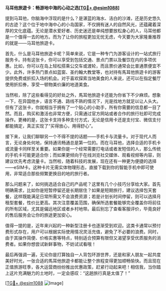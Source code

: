 **马耳他旅遊卡：畅游地中海的心动之选[[TG💪+ @esim1088](https://t.me/s/esim1088)]**

提到马耳他，你脑海中浮现的是什么？是湛蓝的海水、洁白的沙滩，还是历史悠久的古迹？这个位于地中海中心的小岛国家，不仅拥有迷人的自然风光，还蕴藏着深厚的文化底蕴。无论是潜水爱好者、历史迷还是单纯想要放松身心的人，马耳他都是一个值得一去的地方。而为了让你的旅程更加无忧无虑，今天要为大家隆重推荐的就是——马耳他旅遊卡。

首先，什么是马耳他旅遊卡呢？简单来说，它是一种专门为游客设计的一站式旅行服务卡。持有这张卡，你可以享受到包括交通、景点门票以及餐饮在内的多项优惠。比如，你可以在岛上轻松搭乘公交车或渡轮，而且票价通常会比普通票便宜不少。此外，许多热门景点如蓝窗、圣约翰大教堂等，也对持有馬耳他旅遊卡的游客提供免费或折扣入场的机会。对于喜欢探索当地美食的人来说，还可以在指定餐厅使用折扣券，享受一顿物美价廉的地道美食。

当然啦，除了这些看得见的好处之外，馬耳他旅遊卡还能为你省下不少麻烦。想象一下，在异国他乡，语言不通、路线不熟的情况下，光是找地方就足以让人头大。但有了这张卡，你就相当于拥有了一个贴心的小助手，所有你需要的信息都一目了然。而且，购买和激活也非常方便，只需通过官方网站或者合作的旅行社即可完成操作。更棒的是，这张卡支持多种支付方式，无论是信用卡还是支付宝、微信支付都能搞定，真正实现了“买得放心，用得舒心”。

接下来，让我们聊聊另一个不得不提的话题——手机卡与流量卡。对于现代人而言，无论身处何地，保持通讯畅通总是第一位的。而在马耳他，选择合适的手机卡或流量卡同样至关重要。如果你是一个经常需要打电话或者发短信的人，那么传统的手机卡可能更适合你；而如果更倾向于在线浏览社交媒体、观看视频等内容，则建议优先考虑流量卡。当然啦，随着科技的发展，现在还有一种更为便捷的选择——eSIM卡。这种卡片无需实体物理形态，直接下载到你的智能手机中即可使用，非常适合那些频繁更换目的地的旅行者。

那么问题来了，如何挑选适合自己的产品呢？这里有几个小技巧分享给大家。首先明确需求，比如你是短暂停留还是长期居住？如果是短期旅行，建议选择包天套餐，这样既能满足日常所需又不会浪费资源；若是计划长时间停留，则可以选择月租型套餐，性价比更高。其次注意覆盖范围，确保所选套餐能够完全覆盖你将前往的所有区域，尤其是偏远地区或者乡村地带。最后别忘了查看客服评价，毕竟良好的售后服务会让你的旅途更加安心。

值得一提的是，近年来兴起的一种新型注册卡也逐渐受到欢迎。这类卡通常以预付费形式存在，用户可以根据实际使用情况灵活充值，避免了不必要的浪费。同时，由于其操作简便、价格实惠等特点，特别适合预算有限但又渴望享受优质服务的消费者。如果你想尝试新鲜事物，不妨试试看哦！

最后再强调一遍，无论你是打算独自一人背包环游世界，还是和家人朋友一起共度美好时光，一张合适的馬耳他旅遊卡都能让整个旅程变得更加顺畅愉快。而且现在正值旅游旺季，各大运营商纷纷推出优惠政策，赶紧行动起来吧！相信我，当你踏上这片充满魅力的土地时，一定会感叹：“这趟旅行真是太值了！”

[[TG💪+ @esim1088](https://t.me/s/esim1088) ![Image](https://i.postimg.cc/4NQfJmqS/Snipaste-2025-05-13-00-14-12.png)]